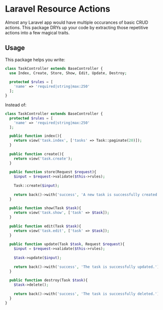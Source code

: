 # Laravel Resource Actions

Almost any Laravel app would have multiple occurances of basic CRUD actions.
This package DRYs up your code by extracting those repetitive actions into a few magical traits. 


## Usage

This package helps you write: 

```php
class TaskController extends BaseController {
  use Index, Create, Store, Show, Edit, Update, Destroy;
  
  protected $rules = [
    'name' => 'required|string|max:250'
  ];
}

```

Instead of: 

```php
class TaskController extends BaseController {
  protected $rules = [
    'name' => 'required|string|max:250'
  ];

  public function index(){
    return view('task.index', ['tasks' => Task::paginate(20)]);
  }
  
  public function create(){
    return view('task.create');
  }
  
  public function store(Request $request){
    $input = $request->validate($this->rules);
    
    Task::create($input);
    
    return back()->with('success', 'A new task is successfully created.');
  }
  
  public function show(Task $task){
    return view('task.show', ['task' => $task]);
  }
  
  public function edit(Task $task){
    return view('task.edit', ['task' => $task]);
  }
  
  public function update(Task $task, Request $request){
    $input = $request->validate($this->rules);
    
    $task->update($input);
    
    return back()->with('success', 'The task is successfully updated.');
  }
  
  public function destroy(Task $task){
    $task->delete();
    
    return back()->with('success', 'The task is successfully deleted.');
  }
}

```
